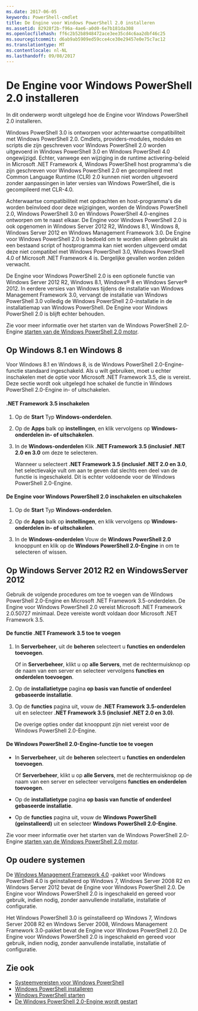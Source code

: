 ```yaml
---
ms.date: 2017-06-05
keywords: PowerShell-cmdlet
title: De Engine voor Windows PowerShell 2.0 installeren
ms.assetid: 82928f2b-f96a-4ae6-a0d0-6e7b181da308
ms.openlocfilehash: ff6c2b52b8948472ace3ee35cd4c6aa2dbf46c25
ms.sourcegitcommit: d6ab9ab5909ed59cce4ce30e29457e0e75c7ac12
ms.translationtype: MT
ms.contentlocale: nl-NL
ms.lasthandoff: 09/08/2017
---
```

# <a name="installing-the-windows-powershell-20-engine"></a>De Engine voor Windows PowerShell 2.0 installeren
In dit onderwerp wordt uitgelegd hoe de Engine voor Windows PowerShell 2.0 installeren.

Windows PowerShell 3.0 is ontworpen voor achterwaartse compatibiliteit met Windows PowerShell 2.0. Cmdlets, providers-modules, modules en scripts die zijn geschreven voor Windows PowerShell 2.0 worden uitgevoerd in Windows PowerShell 3.0 en Windows PowerShell 4.0 ongewijzigd. Echter, vanwege een wijziging in de runtime activering-beleid in Microsoft .NET Framework 4, Windows PowerShell host programma's die zijn geschreven voor Windows PowerShell 2.0 en gecompileerd met Common Language Runtime (CLR) 2.0 kunnen niet worden uitgevoerd zonder aanpassingen in later versies van Windows PowerShell, die is gecompileerd met CLR-4.0.

Achterwaartse compatibiliteit met opdrachten en host-programma's die worden beïnvloed door deze wijzigingen, worden de Windows PowerShell 2.0, Windows PowerShell 3.0 en Windows PowerShell 4.0-engines ontworpen om te naast elkaar. De Engine voor Windows PowerShell 2.0 is ook opgenomen in Windows Server 2012 R2, Windows 8.1, Windows 8, Windows Server 2012 en Windows Management Framework 3.0. De Engine voor Windows PowerShell 2.0 is bedoeld om te worden alleen gebruikt als een bestaand script of hostprogramma kan niet worden uitgevoerd omdat deze niet compatibel met Windows PowerShell 3.0, Windows PowerShell 4.0 of Microsoft .NET Framework 4 is. Dergelijke gevallen worden zelden verwacht.

De Engine voor Windows PowerShell 2.0 is een optionele functie van Windows Server 2012 R2, Windows 8.1, Windows® 8 en Windows Server® 2012. In eerdere versies van Windows tijdens de installatie van Windows Management Framework 3.0, vervangt de installatie van Windows PowerShell 3.0 volledig de Windows PowerShell 2.0-installatie in de installatiemap van Windows PowerShell. De Engine voor Windows PowerShell 2.0 is blijft echter behouden.

Zie voor meer informatie over het starten van de Windows PowerShell 2.0-Engine [starten van de Windows PowerShell 2.0 motor](Starting-the-Windows-PowerShell-2.0-Engine.md).

## <a name="on-windows-81-and-windows-8"></a>Op Windows 8.1 en Windows 8
Voor Windows 8.1 en Windows 8, is de Windows PowerShell 2.0-Engine-functie standaard ingeschakeld. Als u wilt gebruiken, moet u echter inschakelen met de optie voor Microsoft .NET Framework 3.5, die is vereist. Deze sectie wordt ook uitgelegd hoe schakel de functie in Windows PowerShell 2.0-Engine in- of uitschakelen.

#### <a name="to-turn-on-net-framework-35"></a>.NET Framework 3.5 inschakelen

1. Op de **Start** Typ **Windows-onderdelen**.

2. Op de **Apps** balk op **instellingen**, en klik vervolgens op **Windows-onderdelen in- of uitschakelen**.

3. In de **Windows-onderdelen** Klik **.NET Framework 3.5 (inclusief .NET 2.0 en 3.0** om deze te selecteren.

    Wanneer u selecteert **.NET Framework 3.5 (inclusief .NET 2.0 en 3.0**, het selectievakje vult om aan te geven dat slechts een deel van de functie is ingeschakeld. Dit is echter voldoende voor de Windows PowerShell 2.0-Engine.

#### <a name="to-turn-the-windows-powershell-20-engine-on-and-off"></a>De Engine voor Windows PowerShell 2.0 inschakelen en uitschakelen

1. Op de **Start** Typ **Windows-onderdelen**.

2. Op de **Apps** balk op **instellingen**, en klik vervolgens op **Windows-onderdelen in- of uitschakelen**.

3. In de **Windows-onderdelen** Vouw de **Windows PowerShell 2.0** knooppunt en klik op de **Windows PowerShell 2.0-Engine** in om te selecteren of wissen.

## <a name="on-windows-server-2012-r2-and-windows-server-2012"></a>Op Windows Server 2012 R2 en WindowsServer 2012
Gebruik de volgende procedures om toe te voegen van de Windows PowerShell 2.0-Engine en Microsoft .NET Framework 3.5-onderdelen. De Engine voor Windows PowerShell 2.0 vereist Microsoft .NET Framework 2.0.50727 minimaal. Deze vereiste wordt voldaan door Microsoft .NET Framework 3.5.

#### <a name="to-add-the-net-framework-35-feature"></a>De functie .NET Framework 3.5 toe te voegen

1. In **Serverbeheer**, uit de **beheren** selecteert u **functies en onderdelen toevoegen**.

    Of in **Serverbeheer**, klikt u op **alle Servers**, met de rechtermuisknop op de naam van een server en selecteer vervolgens **functies en onderdelen toevoegen**.

2. Op de **installatietype** pagina **op basis van functie of onderdeel gebaseerde installatie**.

3. Op de **functies** pagina uit, vouw de **.NET Framework 3.5-onderdelen** uit en selecteer **.NET Framework 3.5 (inclusief .NET 2.0 en 3.0)**.

    De overige opties onder dat knooppunt zijn niet vereist voor de Windows PowerShell 2.0-Engine.

#### <a name="to-add-the-windows-powershell-20-engine-feature"></a>De Windows PowerShell 2.0-Engine-functie toe te voegen

- In **Serverbeheer**, uit de **beheren** selecteert u **functies en onderdelen toevoegen**.

    Of **Serverbeheer**, klikt u op **alle Servers**, met de rechtermuisknop op de naam van een server en selecteer vervolgens **functies en onderdelen toevoegen**.

- Op de **installatietype** pagina **op basis van functie of onderdeel gebaseerde installatie**.

- Op de **functies** pagina uit, vouw de **Windows PowerShell (geïnstalleerd)** uit en selecteer **Windows PowerShell 2.0-Engine**.

Zie voor meer informatie over het starten van de Windows PowerShell 2.0-Engine [starten van de Windows PowerShell 2.0 motor](Starting-the-Windows-PowerShell-2.0-Engine.md).

## <a name="on-earlier-systems"></a>Op oudere systemen
De [Windows Management Framework 4.0](http://go.microsoft.com/fwlink/?LinkID=293881) -pakket voor Windows PowerShell 4.0 is geïnstalleerd op Windows 7, Windows Server 2008 R2 en Windows Server 2012 bevat de Engine voor Windows PowerShell 2.0. De Engine voor Windows PowerShell 2.0 is ingeschakeld en gereed voor gebruik, indien nodig, zonder aanvullende installatie, installatie of configuratie.

Het Windows PowerShell 3.0 is geïnstalleerd op Windows 7, Windows Server 2008 R2 en Windows Server 2008, Windows Management Framework 3.0-pakket bevat de Engine voor Windows PowerShell 2.0. De Engine voor Windows PowerShell 2.0 is ingeschakeld en gereed voor gebruik, indien nodig, zonder aanvullende installatie, installatie of configuratie.

## <a name="see-also"></a>Zie ook
- [Systeemvereisten voor Windows PowerShell](Windows-PowerShell-System-Requirements.md)
- [Windows PowerShell installeren](Installing-Windows-PowerShell.md)
- [Windows PowerShell starten](https://technet.microsoft.com/en-us/library/8ec8c2d7-8e7c-4722-a3d2-498fe5739a8e)
- [De Windows PowerShell 2.0-Engine wordt gestart](Starting-the-Windows-PowerShell-2.0-Engine.md)

